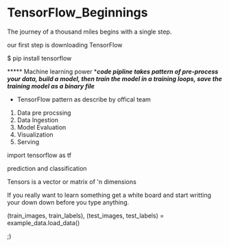 # TensorFlow_Beginnings
The journey of a thousand miles begins with a single step.

our first step is downloading TensorFlow

$ pip install tensorflow


***** Machine learning power 
****code pipline takes pattern of pre-process your data, build a model, then train the model in a training loops, save the training model as a binary file***


- TensorFlow pattern as describe by offical team

1. Data pre procssing 
2. Data Ingestion
3. Model Evaluation
4. Visualization
5. Serving

import tensorflow as tf

prediction and classification


Tensors is a vector or matrix of 'n dimensions 

If you really want to learn something get a white board and start writting your down down before you type anything.


(train_images, train_labels), (test_images, test_labels) = example_data.load_data()

;)
